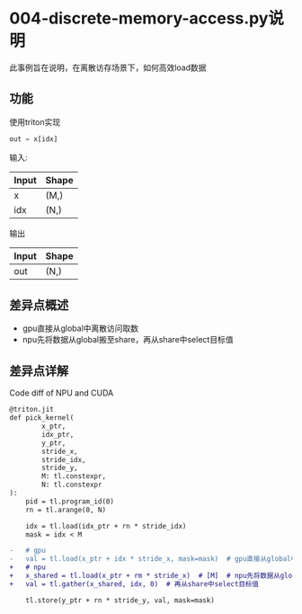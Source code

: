 # 004-discrete-memory-access.py说明

此事例旨在说明，在离散访存场景下，如何高效load数据

## 功能

使用triton实现

```python
out = x[idx]
```

输入:

| Input | Shape |
|-------|-------|
| x     | (M,)  |
| idx   | (N,)  |

输出

| Input | Shape |
|-------|-------|
| out   | (N,)  |

## 差异点概述

- gpu直接从global中离散访问取数
- npu先将数据从global搬至share，再从share中select目标值

## 差异点详解

Code diff of NPU and CUDA

```diff
@triton.jit
def pick_kernel(
        x_ptr,
        idx_ptr,
        y_ptr,
        stride_x,
        stride_idx,
        stride_y,
        M: tl.constexpr,
        N: tl.constexpr
):
    pid = tl.program_id(0)
    rn = tl.arange(0, N)

    idx = tl.load(idx_ptr + rn * stride_idx)
    mask = idx < M

-   # gpu
-   val = tl.load(x_ptr + idx * stride_x, mask=mask)  # gpu直接从global中离散访问取数
+   # npu
+   x_shared = tl.load(x_ptr + rm * stride_x)  # [M]  # npu先将数据从global搬至share
+   val = tl.gather(x_shared, idx, 0)  # 再从share中select目标值

    tl.store(y_ptr + rn * stride_y, val, mask=mask)

```
